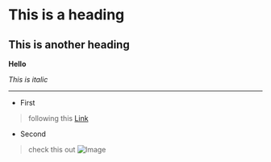 # This is a heading
## This is another heading


**Hello**


*This is italic*

---

* First 

> following this [Link](https://piazza.com/class_profile/get_resource/l4hn5gwv6b163w/l4zxsililgt53u)

* Second

> check this out      ![Image](https://post.medicalnewstoday.com/wp-content/uploads/sites/3/2020/02/322868_1100-800x825.jpg)
